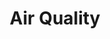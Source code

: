 ---
title: Air Quality
tag: [guide, ios, aq, overview]
layout: guide-overview
description: Global Air Quality API, compatible with local air quality standards, includes real-time and forecast data at a resolution of 1x1 kilometers, for easy access to air quality, pollutants, and health advice for a specified location.
permalink: en/docs/ios-sdk/air-quality/
ref: 0-sdk-ios-aq-v1
---